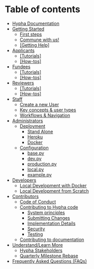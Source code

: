 # Table of contents

* [Hypha Documentation](README.md)
* [Getting Started](gettingstarted/README.md)
  * [First steps](gettingstarted/first-steps.md)
  * [Commune with us!](gettingstarted/commune-with-us.md)
  * [\[Getting Help\]](gettingstarted/getting-help.md)
* [Applicants](applicants/README.md)
  * [\[Tutorials\]](applicants/tutorials.md)
  * [\[How-tos\]](applicants/how-tos.md)
* [Fundees](fundees/README.md)
  * [\[Tutorials\]](fundees/tutorials.md)
  * [\[How-tos\]](fundees/how-tos.md)
* [Reviewers](reviewers/README.md)
  * [\[Tutorials\]](reviewers/tutorials.md)
  * [\[How-tos\]](reviewers/how-tos.md)
* [Staff](staff/README.md)
  * [Create a new User](staff/CreateUsers.md)
  * [Key concepts & user types](staff/hypha\_roles.md)
  * [Workflows & Navigation](staff/workflows-and-navigation.md)
* [Administrators](administrators/README.md)
  * [Deployment](administrators/deployment/README.md)
    * [Stand Alone](administrators/deployment/stand-alone.md)
    * [Heroku](administrators/deployment/heroku.md)
    * [Docker](administrators/deployment/docker.md)
  * [Configuration](configuration/README.md)
    * [base.py](administrators/configuration/base.py.md)
    * [dev.py](administrators/configuration/dev.py.md)
    * [production.py](administrators/configuration/production.py.md)
    * [local.py](administrators/configuration/local.py.md)
    * [example.py](administrators/configuration/example.py.md)
* [Developers](developers/README.md)
  * [Local Development with Docker](developers/localdeveldocker.md)
  * [Local Development from Scratch](developers/localdevelscratch.md)
* [Contributors](contributors/README.md)
  * [Code of Conduct](contributors/codeofconduct.md)
  * [Contributing to Hypha code](contributors/code/README.md)
    * [System principles](contributors/code/systemprinciples.md)
    * [Submitting Changes](contributors/code/submittingchanges.md)
    * [Implementation Details](contributors/code/implementationdetails.md)
    * [Security](contributors/code/security.md)
    * [Testing](contributors/code/testing.md)
  * [Contributing to documentation](contributors/contributing-to-documentation.md)
* [Understand/Learn More](understandlearnmore/README.md)
   * [Hypha Stakeholders](understandlearnmore/HyphaStakeholders.md)
   * [Quarterly Milestone Rebase](understandlearnmore/quarterlymilestonerebase.md)
* [Frequently Asked Questions (FAQs)](frequently-asked-questions-faqs.md)
